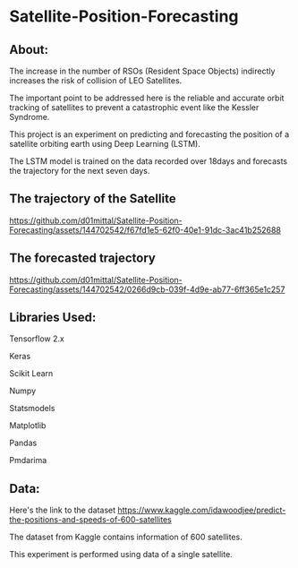 # Satellite-Position-Forecasting

## About:
The increase in the number of RSOs (Resident Space Objects) indirectly increases the risk of collision of LEO Satellites.

The important point to be addressed here is the reliable and accurate orbit tracking of satellites to prevent a catastrophic event like the Kessler Syndrome.

This project is an experiment on predicting and forecasting the position of a satellite orbiting earth using Deep Learning (LSTM).

The LSTM model is trained on the data recorded over 18days and forecasts the trajectory for the next seven days.

## The trajectory of the Satellite

https://github.com/d01mittal/Satellite-Position-Forecasting/assets/144702542/f67fd1e5-62f0-40e1-91dc-3ac41b252688

## The forecasted trajectory

https://github.com/d01mittal/Satellite-Position-Forecasting/assets/144702542/0266d9cb-039f-4d9e-ab77-6ff365e1c257


## Libraries Used:
Tensorflow 2.x

Keras

Scikit Learn

Numpy

Statsmodels

Matplotlib

Pandas

Pmdarima

## Data:
Here's the link to the dataset https://www.kaggle.com/idawoodjee/predict-the-positions-and-speeds-of-600-satellites

The dataset from Kaggle contains information of 600 satellites.

This experiment is performed using data of a single satellite.
